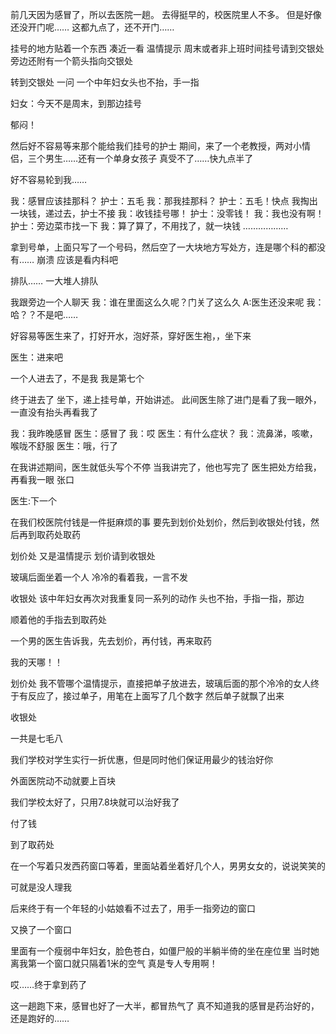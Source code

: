 前几天因为感冒了，所以去医院一趟。
去得挺早的，校医院里人不多。
但是好像还没开门呢……
这都九点了，还不开门……

挂号的地方贴着一个东西
凑近一看
温情提示
周末或者非上班时间挂号请到交银处
旁边还附有一个箭头指向交银处

转到交银处
一问
一个中年妇女头也不抬，手一指

妇女：今天不是周末，到那边挂号

郁闷！

然后好不容易等来那个能给我们挂号的护士
期间，来了一个老教授，两对小情侣，三个男生……还有一个单身女孩子
真受不了……快九点半了

好不容易轮到我……

我：感冒应该挂那科？
护士：五毛
我：那我挂那科？
护士：五毛！快点
我掏出一块钱，递过去，护士不接
我：收钱挂号哪！
护士：没零钱！
我：我也没有啊！
护士：旁边菜市找一下
我：算了算了，不用找了，就一块钱
………………

拿到号单，上面只写了一个号码，然后空了一大块地方写处方，连是哪个科的都没有……
崩溃
应该是看内科吧

排队……
一大堆人排队

我跟旁边一个人聊天
我：谁在里面这么久呢？门关了这么久
A:医生还没来呢
我：哈？？不是吧……

好容易等医生来了，打好开水，泡好茶，穿好医生袍，，坐下来

医生：进来吧

一个人进去了，不是我
我是第七个

终于进去了
坐下，递上挂号单，开始讲述。
此间医生除了进门是看了我一眼外，一直没有抬头再看我了

我：我昨晚感冒
医生：感冒了
我：哎
医生：有什么症状？
我：流鼻涕，咳嗽，喉咙不舒服
医生：哦，行了

在我讲述期间，医生就低头写个不停
当我讲完了，他也写完了
医生把处方给我，再看我一眼
张口

医生:下一个

在我们校医院付钱是一件挺麻烦的事
要先到划价处划价，然后到收银处付钱，然后再到取药处取药


划价处
又是温情提示
划价请到收银处

玻璃后面坐着一个人
冷冷的看着我，一言不发


收银处
该中年妇女再次对我重复同一系列的动作
头也不抬，手指一指，那边

顺着他的手指去到取药处

一个男的医生告诉我，先去划价，再付钱，再来取药

我的天哪！！

划价处
我不管哪个温情提示，直接把单子放进去，玻璃后面的那个冷冷的女人终于有反应了，接过单子，用笔在上面写了几个数字
然后单子就飘了出来


收银处

一共是七毛八

我们学校对学生实行一折优惠，但是同时他们保证用最少的钱治好你

外面医院动不动就要上百块

我们学校太好了，只用7.8块就可以治好我了

付了钱

到了取药处

在一个写着只发西药窗口等着，里面站着坐着好几个人，男男女女的，说说笑笑的

可就是没人理我

后来终于有一个年轻的小姑娘看不过去了，用手一指旁边的窗口

又换了一个窗口

里面有一个瘦弱中年妇女，脸色苍白，如僵尸般的半躺半倚的坐在座位里
当时她离我第一个窗口就只隔着1米的空气
真是专人专用啊！

哎……终于拿到药了

这一趟跑下来，感冒也好了一大半，都冒热气了
真不知道我的感冒是药治好的，还是跑好的……
<!-- ##{"timestamp":1158390298}## -->